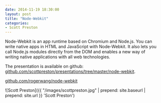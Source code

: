 ```yaml
---
date: 2014-11-19 18:30:00
layout: post
title: "Node-Webkit"
categories:
- Scott Preston
---
```


Node-Webkit is an app runtime based on Chromium and Node.js. You can write native apps in HTML and JavaScript with Node-Webkit. It also lets you call Node.js modules directly from the DOM and enables a new way of writing native applications with all web technologies.

The presentation is available on github: [github.com/scottpreston/presentations/tree/master/node-webkit](https://github.com/scottpreston/presentations/tree/master/node-webkit).

[github.com/rogerwang/node-webkit](https://github.com/rogerwang/node-webkit)

![Scott Preston]({{ "/images/scottpreston.jpg" | prepend: site.baseurl | prepend: site.url }} 'Scott Preston')